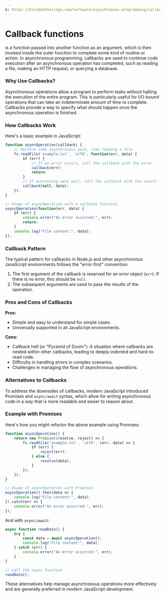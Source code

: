 ```yaml
---
b: https://blendedfeelings.com/software/asynchronous-programming/callback-function.md
---
```


# Callback functions 
is a function passed into another function as an argument, which is then invoked inside the outer function to complete some kind of routine or action. In asynchronous programming, callbacks are used to continue code execution after an asynchronous operation has completed, such as reading a file, making an HTTP request, or querying a database.

### Why Use Callbacks?

Asynchronous operations allow a program to perform tasks without halting the execution of the entire program. This is particularly useful for I/O-bound operations that can take an indeterminate amount of time to complete. Callbacks provide a way to specify what should happen once the asynchronous operation is finished.

### How Callbacks Work

Here's a basic example in JavaScript:

```javascript
function asyncOperation(callback) {
    // Perform some asynchronous work, like reading a file
    fs.readFile('example.txt', 'utf8', function(err, data) {
        if (err) {
            // If an error occurs, call the callback with the error
            callback(err);
            return;
        }
        // If everything went well, call the callback with the result
        callback(null, data);
    });
}

// Usage of asyncOperation with a callback function
asyncOperation(function(err, data) {
    if (err) {
        console.error("An error occurred:", err);
        return;
    }
    console.log("File content:", data);
});
```

### Callback Pattern

The typical pattern for callbacks in Node.js and other asynchronous JavaScript environments follows the "error-first" convention:

1. The first argument of the callback is reserved for an error object (`err`). If there is no error, this should be `null`.
2. The subsequent arguments are used to pass the results of the operation.

### Pros and Cons of Callbacks

**Pros:**
- Simple and easy to understand for simple cases.
- Universally supported in all JavaScript environments.

**Cons:**
- Callback hell (or "Pyramid of Doom"): A situation where callbacks are nested within other callbacks, leading to deeply indented and hard-to-read code.
- Difficulty in handling errors in complex scenarios.
- Challenges in managing the flow of asynchronous operations.

### Alternatives to Callbacks

To address the downsides of callbacks, modern JavaScript introduced Promises and `async/await` syntax, which allow for writing asynchronous code in a way that is more readable and easier to reason about.

### Example with Promises

Here's how you might refactor the above example using Promises:

```javascript
function asyncOperation() {
    return new Promise((resolve, reject) => {
        fs.readFile('example.txt', 'utf8', (err, data) => {
            if (err) {
                reject(err);
            } else {
                resolve(data);
            }
        });
    });
}

// Usage of asyncOperation with Promises
asyncOperation().then(data => {
    console.log("File content:", data);
}).catch(err => {
    console.error("An error occurred:", err);
});
```

And with `async/await`:

```javascript
async function readData() {
    try {
        const data = await asyncOperation();
        console.log("File content:", data);
    } catch (err) {
        console.error("An error occurred:", err);
    }
}

// Call the async function
readData();
```

These alternatives help manage asynchronous operations more effectively and are generally preferred in modern JavaScript development.